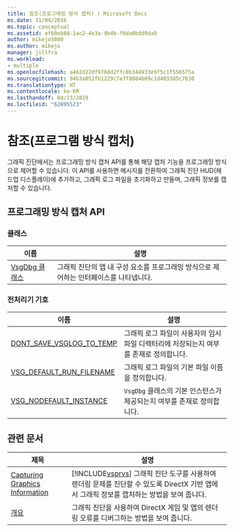 ```yaml
---
title: 참조(프로그래밍 방식 캡처) | Microsoft Docs
ms.date: 11/04/2016
ms.topic: conceptual
ms.assetid: ef60eb8d-1ac2-4e3a-9b4b-f6da0bdd9da8
author: mikejo5000
ms.author: mikejo
manager: jillfra
ms.workload:
- multiple
ms.openlocfilehash: a462d22df9768d2ffc8b344933e9f5c1f556575a
ms.sourcegitcommit: 94b3a052fb1229c7e7f8804b09c1d403385c7630
ms.translationtype: HT
ms.contentlocale: ko-KR
ms.lasthandoff: 04/23/2019
ms.locfileid: "62895523"
---
```

# <a name="reference-programmatic-capture"></a>참조(프로그램 방식 캡처)
그래픽 진단에서는 프로그래밍 방식 캡처 API를 통해 해당 캡처 기능을 프로그래밍 방식으로 제어할 수 있습니다. 이 API를 사용하면 메시지를 전환하여 그래픽 진단 HUD(헤드업 디스플레이)에 추가하고, 그래픽 로그 파일을 초기화하고 만들며, 그래픽 정보를 캡처할 수 있습니다.

## <a name="programmatic-capture-apis"></a>프로그래밍 방식 캡처 API

### <a name="classes"></a>클래스

|이름|설명|
|----------|-----------------|
|[VsgDbg 클래스](vsgdbg-class.md)|그래픽 진단의 앱 내 구성 요소를 프로그래밍 방식으로 제어하는 인터페이스를 나타냅니다.|

### <a name="preprocessor-symbols"></a>전처리기 기호

|이름|설명|
|----------|-----------------|
|[DONT_SAVE_VSGLOG_TO_TEMP](dont-save-vsglog-to-temp.md)|그래픽 로그 파일이 사용자의 임시 파일 디렉터리에 저장되는지 여부를 존재로 정의합니다.|
|[VSG_DEFAULT_RUN_FILENAME](vsg-default-run-filename.md)|그래픽 로그 파일의 기본 파일 이름을 정의합니다.|
|[VSG_NODEFAULT_INSTANCE](vsg-nodefault-instance.md)|`VsgDbg` 클래스의 기본 인스턴스가 제공되는지 여부를 존재로 정의합니다.|

## <a name="related-articles"></a>관련 문서

| 제목 | 설명 |
| - | - |
| [Capturing Graphics Information](capturing-graphics-information.md) | [!INCLUDE[vsprvs](../../code-quality/includes/vsprvs_md.md)] 그래픽 진단 도구를 사용하여 렌더링 문제를 진단할 수 있도록 DirectX 기반 앱에서 그래픽 정보를 캡처하는 방법을 보여 줍니다. |
| [개요](overview-of-visual-studio-graphics-diagnostics.md) | 그래픽 진단을 사용하여 DirectX 게임 및 앱의 렌더링 오류를 디버그하는 방법을 보여 줍니다. |
